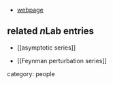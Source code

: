 

* [webpage](http://www.kapitza.ras.ru/~suslov/)

## related $n$Lab entries

* [[asymptotic series]]

* [[Feynman perturbation series]]

category: people

